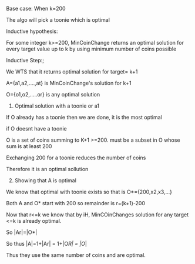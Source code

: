 Base case: 
When k=200

The algo will pick a toonie which is optimal

Inductive hypothesis:

For some integer k>=200, MinCoinChange returns an optimal solution for every target value up to k by using minimum number of coins possible


Inductive Step:;

We WTS that it returns optimal solution for target= k+1

A={a1,a2,....,at} is MinCoinChange's solution for k+1

O={o1,o2,.....or} is any optimal solution

1. Optimal solution with a toonie or a1

If O already has a toonie then we are done, it is the most optimal

if O doesnt have a toonie 

O is a set of coins summing to K+1 >=200. must be a subset in O whose sum is at least 200

Exchanging 200 for a toonie reduces the number of coins 

Therefore it is an optimal sollution 

2. Showing that A is optimal

We know that optimal with toonie exists so that is O*={200,x2,x3,...}

Both A and O* start with 200
so remainder is r=(k+1)-200

Now that r<=k we know that by iH, MinCOinChanges solution for any target <=k is already optimal.

So |Ar|=|O*|

So thus |A|=1+|Ar| = 1+|O*R| = |O*|

Thus they use the same number of coins and are optimal. 
